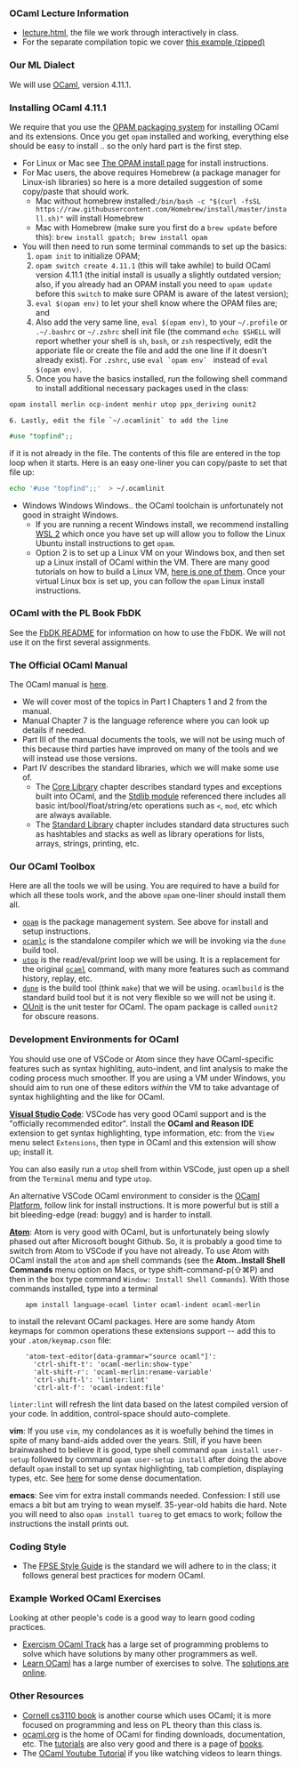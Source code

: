### OCaml Lecture Information

*   [lecture.html](code/lecture.html), the file we work through interactively in class.
*   For the separate compilation topic we cover [this example (zipped)](code/sep.zip)

### Our ML Dialect

We will use [OCaml](http://ocaml.org), version 4.11.1.

### Installing OCaml 4.11.1

We require that you use the [OPAM packaging system](https://opam.ocaml.org) for installing OCaml and its extensions.  Once you get `opam` installed and working, everything else should be easy to install .. so the only hard part is the first step.

-   For Linux or Mac see [The OPAM install page](https://opam.ocaml.org/doc/Install.html) for install instructions. 
-  For Mac users, the above requires Homebrew (a package manager for Linux-ish libraries) so here is a more detailed suggestion of some copy/paste that should work.
	- Mac without homebrew installed:`/bin/bash -c "$(curl -fsSL https://raw.githubusercontent.com/Homebrew/install/master/install.sh)"` will install Homebrew 
	- Mac with Homebrew (make sure you first do a `brew update` before this): `brew install gpatch; brew install opam`
- You will then need to run some terminal commands to set up the basics:
    1.  `opam init` to initialize OPAM;
    2.  `opam switch create 4.11.1` (this will take awhile) to build OCaml version 4.11.1 (the initial install is usually a slightly outdated version; also, if you already had an OPAM install you need to `opam update` before this `switch` to make sure OPAM is aware of the latest version);
	3.  `eval $(opam env)` to let your shell know where the OPAM files are; and
    4.  Also add the very same line, `eval $(opam env)`, to your `~/.profile` or `.~/.bashrc` or `~/.zshrc` shell init file (the command `echo $SHELL` will report whether your shell is `sh`, `bash`, or `zsh` respectively, edit the apporiate file or create the file and add the one line if it doesn't already exist). For `.zshrc`, use ``eval `opam env` `` instead of `eval $(opam env)`.
    5. Once you have the basics installed, run the following shell command to install additional necessary packages used in the class:
```bash
opam install merlin ocp-indent menhir utop ppx_deriving ounit2
```
    6. Lastly, edit the file `~/.ocamlinit` to add the line 
```ocaml
#use "topfind";;
```
if it is not already in the file.  The contents of this file are entered in the top loop when it starts.  Here is an easy one-liner you can copy/paste to set that file up:
```sh
echo '#use "topfind";;'  > ~/.ocamlinit
```


-   Windows Windows Windows.. the OCaml toolchain is unfortunately not good in straight Windows.
    -   If you are running a recent Windows install, we recommend installing [WSL 2](https://docs.microsoft.com/en-us/windows/wsl/) which once you have set up will allow you to follow the Linux Ubuntu install instructions to get `opam`. 
    -   Option 2 is to set up a Linux VM on your Windows box, and then set up a Linux install of OCaml within the VM.  There are many good tutorials on how to build a Linux VM, [here is one of them](https://www.lifewire.com/run-ubuntu-within-windows-virtualbox-2202098).  Once your virtual Linux box is set up, you can follow the `opam` Linux install instructions.

### OCaml with the PL Book FbDK

See the [FbDK README](../book/dist/fbdk/README.md) for information on how to use the FbDK.  We will not use it on the first several assignments.

### The Official OCaml Manual

The OCaml manual is [here](http://caml.inria.fr/pub/docs/manual-ocaml/).
* We will cover most of the topics in Part I Chapters 1 and 2 from the manual.
* Manual Chapter 7 is the language reference where you can look up details if needed. 
* Part III of the manual documents the tools, we will not be using much of this because third parties have improved on many of the tools and we will instead use those versions.
* Part IV describes the standard libraries, which we will make some use of. 
   -  The [Core Library](http://caml.inria.fr/pub/docs/manual-ocaml/core.html) chapter describes standard types and exceptions built into OCaml, and the [Stdlib module](http://caml.inria.fr/pub/docs/manual-ocaml/libref/Stdlib.html) referenced there includes all basic int/bool/float/string/etc operations such as `<`, `mod`, etc which are always available.
   -  The [Standard Library](http://caml.inria.fr/pub/docs/manual-ocaml/stdlib.html) chapter includes standard data structures such as hashtables and stacks as well as library operations for lists, arrays, strings, printing, etc.

### Our OCaml Toolbox

Here are all the tools we will be using.  You are required to have a build for which all these tools work, and the above `opam` one-liner should install them all.

* [`opam`](https://opam.ocaml.org) is the package management system.  See above for install and setup instructions.
* [`ocamlc`](http://caml.inria.fr/pub/docs/manual-ocaml/comp.html) is the standalone compiler which we will be invoking via the `dune` build tool.
* [`utop`](https://opam.ocaml.org/blog/about-utop/) is the read/eval/print loop we will be using.  It is a replacement for the original [`ocaml`](http://caml.inria.fr/pub/docs/manual-ocaml/toplevel.html) command, with many more features such as command history, replay, etc.
* [`dune`](https://dune.build) is the build tool (think `make`) that we will be using.  `ocamlbuild` is the standard build tool but it is not very flexible so we will not be using it.
* [OUnit](https://github.com/gildor478/ounit) is the unit tester for OCaml.  The opam package is called `ounit2` for obscure reasons.

### Development Environments for OCaml

You should use one of VSCode or Atom since they have OCaml-specific features such as syntax highliting, auto-indent, and lint analysis to make the coding process much smoother. If you are using a VM under Windows, you should aim to run one of these editors *within* the VM to take advantage of syntax highlighting and the like for OCaml.

**[Visual Studio Code](https://code.visualstudio.com)**: 
VSCode has very good OCaml support and is the "officially recommended editor". Install the **OCaml and Reason IDE** extension to get syntax highlighting, type information, etc: from the `View` menu select `Extensions`, then type in OCaml and this extension will show up; install it. 

You can also easily run a `utop` shell from within VSCode, just open up a shell from the `Terminal` menu and type `utop`.

An alternative VSCode OCaml environment to consider is the [OCaml Platform](https://marketplace.visualstudio.com/items?itemName=ocamllabs.ocaml-platform), follow link for install instructions.  It is more powerful but is still a bit bleeding-edge (read: buggy) and is harder to install.

[**Atom**](https://atom.io): 
Atom is very good with OCaml, but is unfortunately being slowly phased out after Microsoft bought Github.  So, it is probably a good time to switch from Atom to VSCode if you have not already.  To use Atom with OCaml install the `atom` and `apm` shell commands (see the **Atom..Install Shell Commands** menu option on Macs, or type shift-command-p(⇧⌘P) and then in the box type command `Window: Install Shell Commands`). With those commands installed, type into a terminal

        apm install language-ocaml linter ocaml-indent ocaml-merlin

to install the relevant OCaml packages. Here are some handy Atom keymaps for common operations these extensions support -- add this to your `.atom/keymap.cson` file:

        'atom-text-editor[data-grammar="source ocaml"]':
          'ctrl-shift-t': 'ocaml-merlin:show-type'
          'alt-shift-r': 'ocaml-merlin:rename-variable'
          'ctrl-shift-l': 'linter:lint'
          'ctrl-alt-f': 'ocaml-indent:file'

`linter:lint` will refresh the lint data based on the latest compiled version of your code. In addition, control-space should auto-complete.

**vim**: If you use `vim`, my condolances as it is woefully behind the times in spite of many band-aids added over the years.  Still, if you have been brainwashed to believe it is good, type shell command `opam install user-setup` followed by command `opam user-setup install` after doing the above  default `opam` install to set up syntax highlighting, tab completion, displaying types, etc. See [here](https://github.com/ocaml/merlin/blob/master/vim/merlin/doc/merlin.txt) for some dense documentation.

**emacs**: See vim for extra install commands needed.  Confession: I still use emacs a bit but am trying to wean myself.  35-year-old habits die hard.  Note you will need to also `opam install tuareg` to get emacs to work; follow the instructions the install prints out.

### Coding Style

* The [FPSE Style Guide](http://pl.cs.jhu.edu/fpse/style-guide.html) is the standard we will adhere to in the class; it follows general best practices for modern OCaml.

### Example Worked OCaml Exercises
Looking at other people's code is a good way to learn good coding practices.

* [Exercism OCaml Track](https://exercism.io/tracks/ocaml/exercises) has a large set of programming problems to solve which have solutions by many other programmers as well.
* [Learn OCaml](https://ocaml-sf.org/learn-ocaml-public/#activity%3Dexercises) has a large number of exercises to solve.  The [solutions are online](https://github.com/ocaml-sf/learn-ocaml-corpus/tree/master/exercises).

### Other Resources

* [Cornell cs3110 book](https://www.cs.cornell.edu/courses/cs3110/2020sp/textbook/) is another course which uses OCaml; it is more focused on programming and less on PL theory than this class is.
* [ocaml.org](http://ocaml.org) is the home of OCaml for finding downloads, documentation, etc. The [tutorials](http://ocaml.org/learn/tutorials/) are also very good and there is a page of [books](http://ocaml.org/learn/books.html).
* The [OCaml Youtube Tutorial](https://www.youtube.com/playlist?list=PLea0WJq13cnCef-3KSU3qWFge9OGUlKx1) if you like watching videos to learn things.

